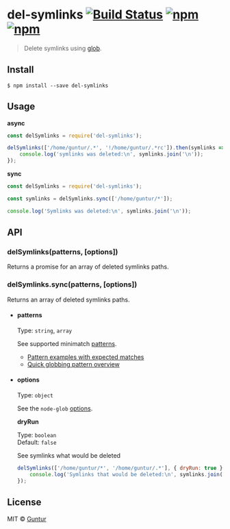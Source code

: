 # del-symlinks [![Build Status](https://travis-ci.org/iguntur/del-symlinks.svg?branch=master)](https://travis-ci.org/iguntur/del-symlinks) [![npm](https://img.shields.io/npm/v/del-symlinks.svg?style=flat-square)](https://npmjs.com/package/del-symlinks) [![npm](https://img.shields.io/npm/l/del-symlinks.svg?style=flat-square)](#)

> Delete symlinks using [glob](https://github.com/isaacs/minimatch#usage).


## Install

```
$ npm install --save del-symlinks
```


## Usage

**async**

``` js
const delSymlinks = require('del-symlinks');

delSymlinks(['/home/guntur/.*', '!/home/guntur/.*rc']).then(symlinks => {
	console.log('symlinks was deleted:\n', symlinks.join('\n'));
});
```


**sync**

```js
const delSymlinks = require('del-symlinks');

const symlinks = delSymlinks.sync(['/home/guntur/*']);

console.log('Symlinks was deleted:\n', symlinks.join('\n'));
```

## API

### delSymlinks(patterns, [options])

Returns a promise for an array of deleted symlinks paths.

### delSymlinks.sync(patterns, [options])

Returns an array of deleted symlinks paths.

- #### patterns
	Type: `string`, `array`

	See supported minimatch [patterns](https://github.com/isaacs/minimatch#usage).

	- [Pattern examples with expected matches](https://github.com/sindresorhus/multimatch/blob/master/test.js)
	- [Quick globbing pattern overview](https://github.com/sindresorhus/multimatch#globbing-patterns)

- #### options
	Type: `object`

	See the `node-glob` [options](https://github.com/isaacs/node-glob#options).

	**dryRun**

	Type: `boolean`<br>
	Default: `false`

	See symlinks what would be deleted
	```js
	delSymlinks(['/home/guntur/*', '/home/guntur/.*'], { dryRun: true }).then(symlinks => {
		console.log('Symlinks that would be deleted:\n', symlinks.join('\n'));
	});
	```


## License

MIT © [Guntur](http://guntur.starmediateknik.com)
